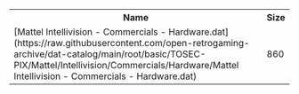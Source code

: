 <table>
<tr><th>Name</th><th>Size</th></tr>
<tr><td>
[Mattel Intellivision - Commercials - Hardware.dat](https://raw.githubusercontent.com/open-retrogaming-archive/dat-catalog/main/root/basic/TOSEC-PIX/Mattel/Intellivision/Commercials/Hardware/Mattel Intellivision - Commercials - Hardware.dat)
</td><td>860</td></tr>
</table>
